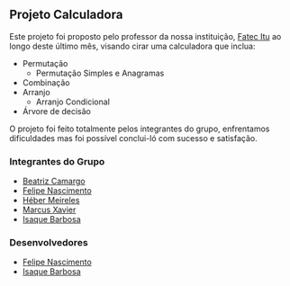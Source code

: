 ## Projeto Calculadora

Este projeto foi proposto pelo professor da nossa instituição, [Fatec Itu](https://fatecitu.cps.sp.gov.br/) ao longo deste último mês, visando cirar uma calculadora que inclua:
+ Permutação
  + Permutação Simples e Anagramas
+ Combinação
+ Arranjo
   + Arranjo Condicional
+ Árvore de decisão

O projeto foi feito totalmente pelos integrantes do grupo, enfrentamos dificuldades mas foi possível conclui-ló com sucesso e satisfação.
### Integrantes do Grupo
+ [Beatriz Camargo](https://github.com/bibiritriz)
+ [Felipe Nascimento](https://github.com/felip-SN)
+ [Héber Meireles](https://github.com/HeberMartins)
+ [Marcus Xavier](#)
+ [Isaque Barbosa](https://github.com/IsaqueBatist?tab=following)

### Desenvolvedores
+ [Felipe Nascimento](https://github.com/felip-SN)
+ [Isaque Barbosa](https://github.com/IsaqueBatist?tab=following)
